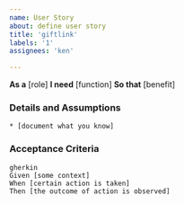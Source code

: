 ```yaml
---
name: User Story
about: define user story
title: 'giftlink'
labels: '1'
assignees: 'ken'

---
```


**As a** [role]
**I need** [function]
**So that** [benefit]
### Details and Assumptions
    * [document what you know]
### Acceptance Criteria
    gherkin
    Given [some context]
    When [certain action is taken]
    Then [the outcome of action is observed]
